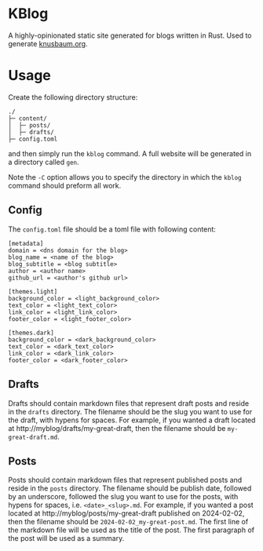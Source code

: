 # KBlog
A highly-opinionated static site generated for blogs written in Rust.
Used to generate [knusbaum.org](https://knusbaum.org).

# Usage
Create the following directory structure:
```
./
├─ content/
│  ├─ posts/
│  ├─ drafts/
├─ config.toml
```
and then simply run the `kblog` command. A full website will be generated in a directory called `gen`.

Note the `-C` option allows you to specify the directory in which the `kblog` command should preform all work.

## Config
The `config.toml` file should be a toml file with following content:
```
[metadata]
domain = <dns domain for the blog>
blog_name = <name of the blog>
blog_subtitle = <blog subtitle>
author = <author name>
github_url = <author's github url>

[themes.light]
background_color = <light_background_color>
text_color = <light_text_color>
link_color = <light_link_color>
footer_color = <light_footer_color>

[themes.dark]
background_color = <dark_background_color>
text_color = <dark_text_color>
link_color = <dark_link_color>
footer_color = <dark_footer_color>
```

## Drafts
Drafts should contain markdown files that represent draft posts and reside in the `drafts` directory.
The filename should be the slug you want to use for the draft, with hypens for spaces.
For example, if you wanted a draft located at http://myblog/drafts/my-great-draft, then the filename should be `my-great-draft.md`.

## Posts
Posts should contain markdown files that represent published posts and reside in the `posts` directory.
The filename should be publish date, followed by an underscore, followed the slug you want to use for the posts, with hypens for spaces, i.e. `<date>_<slug>.md`.
For example, if you wanted a post located at http://myblog/posts/my-great-draft published on 2024-02-02, then the filename should be `2024-02-02_my-great-post.md`.
The first line of the markdown file will be used as the title of the post.
The first paragraph of the post will be used as a summary.
